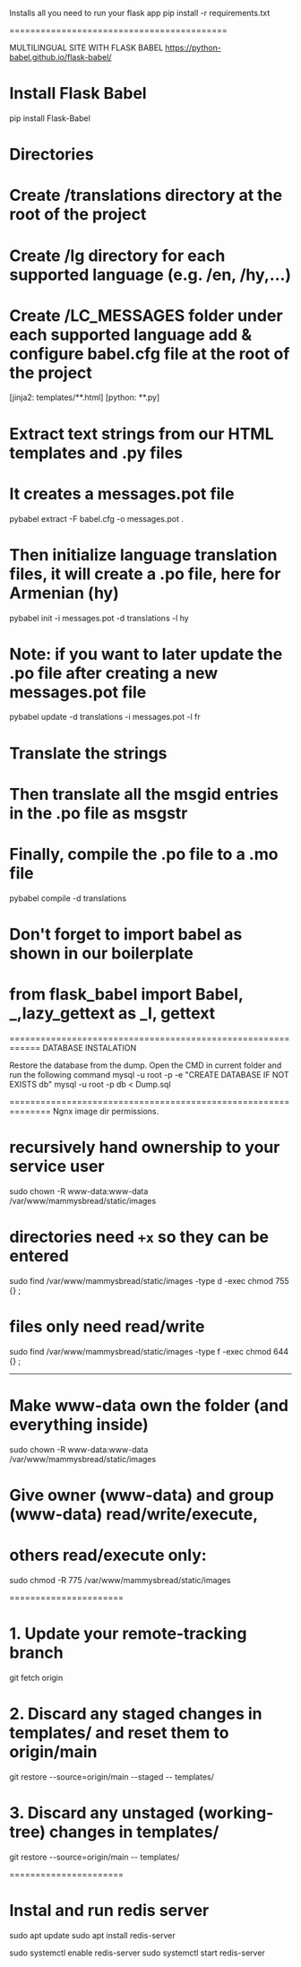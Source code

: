 Installs all you need to run your flask app
pip install -r requirements.txt

==========================================

MULTILINGUAL SITE WITH FLASK BABEL
https://python-babel.github.io/flask-babel/

# Install Flask Babel
pip install Flask-Babel

# Directories
# Create /translations directory at the root of the project

# Create /lg directory for each supported language (e.g. /en, /hy,…)

# Create /LC_MESSAGES folder under each supported language add & configure babel.cfg file at the root of the project
[jinja2: templates/**.html]
[python: **.py]

# Extract text strings from our HTML templates and .py files
# It creates a messages.pot file
pybabel extract -F babel.cfg -o messages.pot . 

# Then initialize language translation files, it will create a .po file, here for Armenian (hy)
pybabel init -i messages.pot -d translations -l hy

# Note: if you want to later update the .po file after creating a new messages.pot file
pybabel update -d translations -i messages.pot -l fr

# Translate the strings
# Then translate all the msgid entries in the .po file as msgstr


# Finally, compile the .po file to a .mo file
pybabel compile -d translations

# Don't forget to import babel as shown in our boilerplate
# from flask_babel import Babel, _,lazy_gettext as _l, gettext

============================================================
DATABASE INSTALATION

Restore the database from the dump. Open the CMD in current folder and run the following command
mysql -u root -p -e "CREATE DATABASE IF NOT EXISTS db"
mysql -u root -p db < Dump.sql

==============================================================
Ngnx image dir permissions.

# recursively hand ownership to your service user
sudo chown -R www-data:www-data /var/www/mammysbread/static/images

# directories need `+x` so they can be entered
sudo find /var/www/mammysbread/static/images -type d -exec chmod 755 {} \;

# files only need read/write
sudo find /var/www/mammysbread/static/images -type f -exec chmod 644 {} \;


-------------------

# Make www-data own the folder (and everything inside)
sudo chown -R www-data:www-data /var/www/mammysbread/static/images

# Give owner (www-data) and group (www-data) read/write/execute,
# others read/execute only:
sudo chmod -R 775 /var/www/mammysbread/static/images


======================

# 1. Update your remote‐tracking branch
git fetch origin

# 2. Discard any staged changes in templates/ and reset them to origin/main
git restore --source=origin/main --staged -- templates/

# 3. Discard any unstaged (working‐tree) changes in templates/
git restore --source=origin/main -- templates/


======================

# Instal and run redis server

sudo apt update
sudo apt install redis-server

sudo systemctl enable redis-server
sudo systemctl start  redis-server

